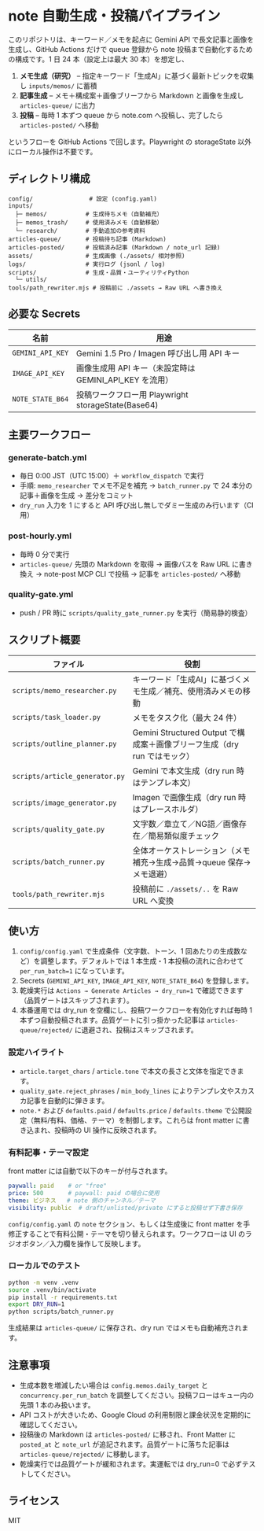 # note 自動生成・投稿パイプライン

このリポジトリは、キーワード／メモを起点に Gemini API で長文記事と画像を生成し、GitHub Actions だけで queue 登録から note 投稿まで自動化するための構成です。1 日 24 本（設定上は最大 30 本）を想定し、

1. **メモ生成（研究）** – 指定キーワード「生成AI」に基づく最新トピックを収集し `inputs/memos/` に蓄積
2. **記事生成** – メモ＋構成案＋画像ブリーフから Markdown と画像を生成し `articles-queue/` に出力
3. **投稿** – 毎時 1 本ずつ queue から note.com へ投稿し、完了したら `articles-posted/` へ移動

というフローを GitHub Actions で回します。Playwright の storageState 以外にローカル操作は不要です。

## ディレクトリ構成
```
config/                # 設定 (config.yaml)
inputs/
  ├─ memos/           # 生成待ちメモ（自動補充）
  ├─ memos_trash/     # 使用済みメモ（自動移動）
  └─ research/        # 手動追加の参考資料
articles-queue/       # 投稿待ち記事 (Markdown)
articles-posted/      # 投稿済み記事 (Markdown / note_url 記録)
assets/               # 生成画像 (./assets/ 相対参照)
logs/                 # 実行ログ (jsonl / log)
scripts/              # 生成・品質・ユーティリティPython
  └─ utils/
tools/path_rewriter.mjs # 投稿前に ./assets → Raw URL へ書き換え
```

## 必要な Secrets
| 名前 | 用途 |
| --- | --- |
| `GEMINI_API_KEY` | Gemini 1.5 Pro / Imagen 呼び出し用 API キー |
| `IMAGE_API_KEY` | 画像生成用 API キー（未設定時は GEMINI_API_KEY を流用） |
| `NOTE_STATE_B64` | 投稿ワークフロー用 Playwright storageState(Base64) |

## 主要ワークフロー
### generate-batch.yml
- 毎日 0:00 JST（UTC 15:00）＋ `workflow_dispatch` で実行
- 手順: `memo_researcher` でメモ不足を補充 → `batch_runner.py` で 24 本分の記事＋画像を生成 → 差分をコミット
- `dry_run` 入力を 1 にすると API 呼び出し無しでダミー生成のみ行います（CI 用）

### post-hourly.yml
- 毎時 0 分で実行
- `articles-queue/` 先頭の Markdown を取得 → 画像パスを Raw URL に書き換え → note-post MCP CLI で投稿 → 記事を `articles-posted/` へ移動

### quality-gate.yml
- push / PR 時に `scripts/quality_gate_runner.py` を実行（簡易静的検査）

## スクリプト概要
| ファイル | 役割 |
| --- | --- |
| `scripts/memo_researcher.py` | キーワード「生成AI」に基づくメモ生成／補充、使用済みメモの移動 |
| `scripts/task_loader.py` | メモをタスク化（最大 24 件） |
| `scripts/outline_planner.py` | Gemini Structured Output で構成案＋画像ブリーフ生成（dry run ではモック） |
| `scripts/article_generator.py` | Gemini で本文生成（dry run 時はテンプレ本文） |
| `scripts/image_generator.py` | Imagen で画像生成（dry run 時はプレースホルダ） |
| `scripts/quality_gate.py` | 文字数／章立て／NG語／画像存在／簡易類似度チェック |
| `scripts/batch_runner.py` | 全体オーケストレーション（メモ補充→生成→品質→queue 保存→メモ退避） |
| `tools/path_rewriter.mjs` | 投稿前に `./assets/..` を Raw URL へ変換 |

## 使い方
1. `config/config.yaml` で生成条件（文字数、トーン、1 回あたりの生成数など）を調整します。デフォルトでは 1 本生成・1 本投稿の流れに合わせて `per_run_batch=1` になっています。
2. Secrets (`GEMINI_API_KEY`, `IMAGE_API_KEY`, `NOTE_STATE_B64`) を登録します。
3. 乾燥実行は `Actions → Generate Articles → dry_run=1` で確認できます（品質ゲートはスキップされます）。
4. 本番運用では dry_run を空欄にし、投稿ワークフローを有効化すれば毎時 1 本ずつ自動投稿されます。品質ゲートに引っ掛かった記事は `articles-queue/rejected/` に退避され、投稿はスキップされます。

### 設定ハイライト
- `article.target_chars` / `article.tone` で本文の長さと文体を指定できます。
- `quality_gate.reject_phrases` / `min_body_lines` によりテンプレ文やスカスカ記事を自動的に弾きます。
- `note.*` および `defaults.paid` / `defaults.price` / `defaults.theme` で公開設定（無料/有料、価格、テーマ）を制御します。これらは front matter に書き込まれ、投稿時の UI 操作に反映されます。

### 有料記事・テーマ設定
front matter には自動で以下のキーが付与されます。

```yaml
paywall: paid    # or "free"
price: 500       # paywall: paid の場合に使用
theme: ビジネス   # note 側のチャンネル／テーマ
visibility: public  # draft/unlisted/private にすると投稿せず下書き保存
```

`config/config.yaml` の `note` セクション、もしくは生成後に front matter を手修正することで有料公開・テーマを切り替えられます。ワークフローは UI のラジオボタン／入力欄を操作して反映します。

### ローカルでのテスト
```bash
python -m venv .venv
source .venv/bin/activate
pip install -r requirements.txt
export DRY_RUN=1
python scripts/batch_runner.py
```
生成結果は `articles-queue/` に保存され、dry run ではメモも自動補充されます。

## 注意事項
- 生成本数を増減したい場合は `config.memos.daily_target` と `concurrency.per_run_batch` を調整してください。投稿フローはキュー内の先頭 1 本のみ扱います。
- API コストが大きいため、Google Cloud の利用制限と課金状況を定期的に確認してください。
- 投稿後の Markdown は `articles-posted/` に移され、Front Matter に `posted_at` と `note_url` が追記されます。品質ゲートに落ちた記事は `articles-queue/rejected/` に移動します。
- 乾燥実行では品質ゲートが緩和されます。実運転では dry_run=0 で必ずテストしてください。

## ライセンス
MIT
